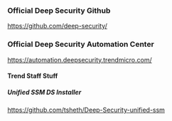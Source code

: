 ### Official Deep Security Github
https://github.com/deep-security/

### Official Deep Security Automation Center
https://automation.deepsecurity.trendmicro.com/

#### Trend Staff Stuff
##### Unified SSM DS Installer
https://github.com/tsheth/Deep-Security-unified-ssm
